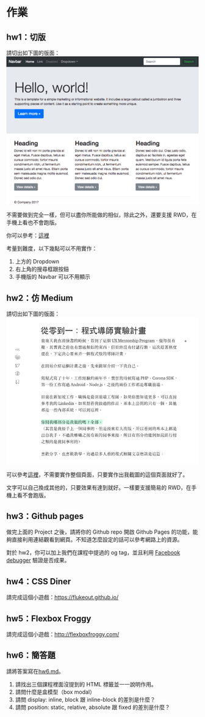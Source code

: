 # 作業

## hw1：切版

請切出如下圖的版面：
![](example.png)

不需要做到完全一樣，但可以盡你所能做的相似，除此之外，還要支援 RWD，在手機上看也不會跑版。

你可以參考：[這裡](https://getbootstrap.com/docs/4.0/examples/jumbotron/)

考量到難度，以下幾點可以不用實作：

1. 上方的 Dropdown
2. 右上角的搜尋框跟按鈕
3. 手機版的 Navbar 可以不用顯示

## hw2：仿 Medium

請切出如下圖的版面：
![](example2.png)

可以參考[這裡](https://medium.com/@hulitw/mentor-program-b5f96ae1eed1)，不需要實作整個頁面，只要實作出我截圖的這個頁面就好了。

文字可以自己換成其他的，只要效果有達到就好。一樣要支援簡易的 RWD，在手機上看不會跑版。

## hw3：Github pages
做完上面的 Project 之後，請將你的 Github repo 開啟 Github Pages 的功能，能夠直接利用連結觀看到網頁。不知道怎麼設定的話可以參考網路上的資源。

對於 hw2，你可以加上我們在課程中提過的 og tag，並且利用 [Facebook debugger](https://developers.facebook.com/tools/debug/) 驗證是否成果。

## hw4：CSS Diner

請完成這個小遊戲：https://flukeout.github.io/

## hw5：Flexbox Froggy

請完成這個小遊戲：http://flexboxfroggy.com/

## hw6：簡答題

請將答案寫在[hw6.md](hw6.md)。

1. 請找出三個課程裡面沒提到的 HTML 標籤並一一說明作用。
2. 請問什麼是盒模型（box modal）
3. 請問 display: inline, block 跟 inline-block 的差別是什麼？
4. 請問 position: static, relative, absolute 跟 fixed 的差別是什麼？
